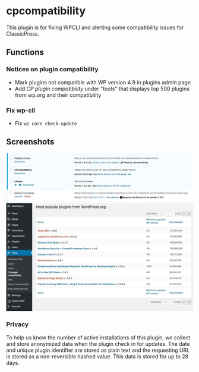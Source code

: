 # cpcompatibility
This plugin is for fixing WPCLI and alerting some compatibility issues for ClassicPress.

## Functions

### Notices on plugin compatibility
* Mark plugins not compatible with WP version 4.9 in plugins admin page
* Add *CP plugin compatibility* under "tools" that displays top 500 plugins from wp.org and their compatibility

### Fix wp-cli 
* Fix `wp core check-update`

## Screenshots
![plugin page](images/screenshot-1.jpg)
![pupolar page](images/screenshot-2.jpg)

### Privacy
To help us know the number of active installations of this plugin, we collect and store anonymized data when the plugin check in for updates. The date and unique plugin identifier are stored as plain text and the requesting URL is stored as a non-reversible hashed value. This data is stored for up to 28 days.
